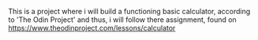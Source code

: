 This is a project where i will build a functioning basic calculator, according to 'The Odin Project' and thus, i will follow there assignment, found on https://www.theodinproject.com/lessons/calculator
